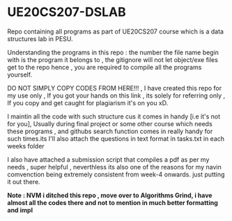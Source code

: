 # UE20CS207-DSLAB
Repo containing all programs as part of UE20CS207 course which is a data structures lab in PESU.

Understanding the programs in this repo : the number the file name begin with is the program it belongs to , the gitignore will not let object/exe files get to the repo hence , you are required to compile all the programs yourself.

DO NOT SIMPLY COPY CODES FROM HERE!!! , I have created this repo for my use only , If you got your hands on this link , its solely for referring only , If you copy and 
get caught for plagiarism it's on you xD.

I maintin all the code with such structure cus it comes in handy [i.e it's not for you], Usually during final project or some other course which needs these 
programs , and githubs search function comes in really handy for such times.its
I'll also attach the questions in text format in tasks.txt in each weeks folder


I also have attached a submission script that compiles a pdf as per my needs , super helpful , neverthless its also one of the reasons for my navin comvenction being extremely consistent from week-4 onwards. just putting it out there.



**Note : NVM i ditched this repo , move over to Algorithms Grind, i have almost all the codes there and not to mention in much better formatting and impl**
